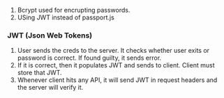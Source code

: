 1. Bcrypt used for encrupting passwords.
2. USing JWT instead of passport.js

### JWT (Json Web Tokens)

1. User sends the creds to the server. It checks whether user exits or password is correct. If found guilty, it sends error.
2. If it is correct, then it populates JWT and sends to client. Client must store that JWT.
3. Whenever client hits any API, it will send JWT in request headers and the server will verify it.
